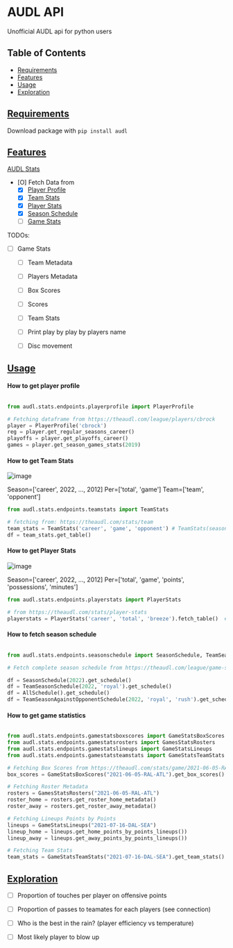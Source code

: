 # AUDL API

Unofficial AUDL api for python users

## Table of Contents

- [Requirements](#requirements)
- [Features](#features)
- [Usage](#usage)
- [Exploration](#exploration)


## [Requirements](#requirements)

Download package with `` pip install audl ``

## [Features](#features)


[AUDL Stats](https://theaudl.com/league/stats)

- [O] Fetch Data from
	- [X] [Player Profile](https://theaudl.com/league/players/mmcdonnel)
	- [X] [Team Stats](https://theaudl.com/stats/team)
	- [X] [Player Stats](https://theaudl.com/stats/player-stats)
	- [X] [Season Schedule](https://theaudl.com/league/game-search)
	- [ ] [Game Stats](https://theaudl.com/stats/team-game-stats)

TODOs:
 - [ ] Game Stats
     - [ ] Team Metadata
     - [ ] Players Metadata
     - [ ] Box Scores
     - [ ] Scores
     - [ ] Team Stats
     - [ ] Print play by play by players name
     - [ ] Disc movement


## [Usage](#usage)


#### How to get player profile

```python

from audl.stats.endpoints.playerprofile import PlayerProfile

# Fetching dataframe from https://theaudl.com/league/players/cbrock
player = PlayerProfile('cbrock')
reg = player.get_regular_seasons_career()
playoffs = player.get_playoffs_career()
games = player.get_season_games_stats(2019)
```

#### How to get Team Stats

![image](https://user-images.githubusercontent.com/34996954/172069063-9499e31a-aab3-4a58-9345-106555f41b7a.png)

Season=['career', 2022, ..., 2012]
Per=['total', 'game']
Team=['team', 'opponent']


```python
from audl.stats.endpoints.teamstats import TeamStats

# fetching from: https://theaudl.com/stats/team
team_stats = TeamStats('career', 'game', 'opponent') # TeamStats(season, per, team)
df = team_stats.get_table()
```

#### How to get Player Stats

![image](https://user-images.githubusercontent.com/34996954/172069041-48e55c45-717c-4e99-a7aa-777658833ac6.png)

Season=['career', 2022, ..., 2012]
Per=['total', 'game', 'points', 'possessions', 'minutes']

```python
from audl.stats.endpoints.playerstats import PlayerStats

# from https://theaudl.com/stats/player-stats
playerstats = PlayerStats('career', 'total', 'breeze').fetch_table()  # PlayerStats(season, per, team)
```

#### How to fetch season schedule

```python

from audl.stats.endpoints.seasonschedule import SeasonSchedule, TeamSeasonSchedule, AllSchedule, TeamSeasonAgainstOpponentSchedule

# Fetch complete season schedule from https://theaudl.com/league/game-search

df = SeasonSchedule(2022).get_schedule()
df = TeamSeasonSchedule(2022, 'royal').get_schedule()
df = AllSchedule().get_schedule()
df = TeamSeasonAgainstOpponentSchedule(2022, 'royal', 'rush').get_schedule()

```

#### How to get game statistics

```python

from audl.stats.endpoints.gamestatsboxscores import GameStatsBoxScores
from audl.stats.endpoints.gamestatsrosters import GamesStatsRosters
from audl.stats.endpoints.gamestatslineups import GameStatsLineups
from audl.stats.endpoints.gamestatsteamstats import GameStatsTeamStats

# Fetching Box Scores from https://theaudl.com/stats/game/2021-06-05-RAL-ATL
box_scores = GameStatsBoxScores("2021-06-05-RAL-ATL").get_box_scores()

# Fetching Roster Metadata
rosters = GamesStatsRosters("2021-06-05-RAL-ATL")
roster_home = rosters.get_roster_home_metadata()
roster_away = rosters.get_roster_away_metadata()

# Fetching Lineups Points by Points
lineups = GameStatsLineups("2021-07-16-DAL-SEA")
lineup_home = lineups.get_home_points_by_points_lineups())
lineup_away = lineups.get_away_points_by_points_lineups())

# Fetching Team Stats
team_stats = GameStatsTeamStats("2021-07-16-DAL-SEA").get_team_stats()
```

## [Exploration](#exploration)

- [ ] Proportion of touches per player on offensive points
- [ ] Proportion of passes to teamates for each players (see connection)
- [ ] Who is the best in the rain? (player efficiency vs temperature)
- [ ] Most likely player to blow up





